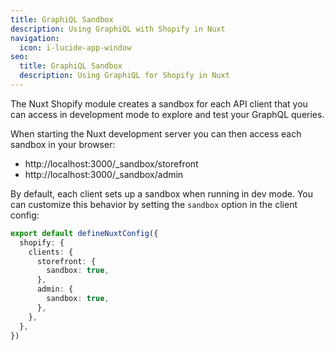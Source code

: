 ```yaml
---
title: GraphiQL Sandbox
description: Using GraphiQL with Shopify in Nuxt
navigation:
  icon: i-lucide-app-window
seo:
  title: GraphiQL Sandbox
  description: Using GraphiQL for Shopify in Nuxt
---
```


The Nuxt Shopify module creates a sandbox for each API client that
you can access in development mode to explore and test your GraphQL queries.

When starting the Nuxt development server you can then access each sandbox in your browser:

* http://localhost:3000/_sandbox/storefront
* http://localhost:3000/_sandbox/admin

By default, each client sets up a sandbox when running in dev mode.
You can customize this behavior by setting the `sandbox` option in the client config:

```ts [~/nuxt.config.ts]
export default defineNuxtConfig({
  shopify: {
    clients: {
      storefront: {
        sandbox: true,
      },
      admin: {
        sandbox: true,
      },
    },
  },
})
```
